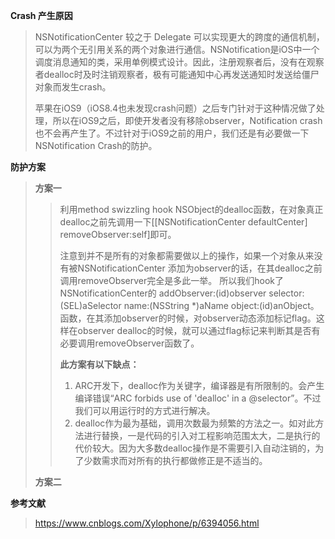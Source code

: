 **Crash 产生原因**

> NSNotificationCenter 较之于 Delegate 可以实现更大的跨度的通信机制，可以为两个无引用关系的两个对象进行通信。NSNotification是iOS中一个调度消息通知的类，采用单例模式设计。因此，注册观察者后，没有在观察者dealloc时及时注销观察者，极有可能通知中心再发送通知时发送给僵尸对象而发生crash。
>
> 苹果在iOS9（iOS8.4也未发现crash问题）之后专门针对于这种情况做了处理，所以在iOS9之后，即使开发者没有移除observer，Notification crash也不会再产生了。不过针对于iOS9之前的用户，我们还是有必要做一下NSNotification Crash的防护。

**防护方案**

> **方案一**
>
> > 利用method swizzling hook NSObject的dealloc函数，在对象真正dealloc之前先调用一下\[\[NSNotificationCenter defaultCenter\] removeObserver:self\]即可。
> >
> > 注意到并不是所有的对象都需要做以上的操作，如果一个对象从来没有被NSNotificationCenter 添加为observer的话，在其dealloc之前调用removeObserver完全是多此一举。 所以我们hook了NSNotificationCenter的 addObserver:\(id\)observer selector:\(SEL\)aSelector name:\(NSString \*\)aName object:\(id\)anObject。函数，在其添加observer的时候，对observer动态添加标记flag。这样在observer dealloc的时候，就可以通过flag标记来判断其是否有必要调用removeObserver函数了。
> >
> > **此方案有以下缺点：**
> >
> > 1. ARC开发下，dealloc作为关键字，编译器是有所限制的。会产生编译错误“ARC forbids use of 'dealloc' in a @selector”。不过我们可以用运行时的方式进行解决。
> > 2. dealloc作为最为基础，调用次数最为频繁的方法之一。如对此方法进行替换，一是代码的引入对工程影响范围太大，二是执行的代价较大。因为大多数dealloc操作是不需要引入自动注销的，为了少数需求而对所有的执行都做修正是不适当的。
>
> **方案二**
> >



**参考文献**

> https://www.cnblogs.com/Xylophone/p/6394056.html



